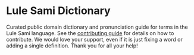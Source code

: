 
# Lule Sami Dictionary

Curated public domain dictionary and pronunciation guide for terms in the Lule Sami language. See the [contributing guide](https://github.com/drumworkteam/term/blob/make/.github/contributing.md) for details on how to contribute. We would love your support, even if it is just fixing a word or adding a single definition. Thank you for all your help!
